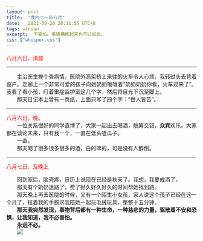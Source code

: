 ```yaml
---
layout: post
title:  "我的二一年八月"
date:   2021-09-20 20:11:55 UTC+8
tags: wfnian
excerpt:  不要怕。事情糟糕起来也不过如此。
css: ["whisper.css"]
---
```



<span style="color:red">八月六日，清晨</span>
<hr>
<div style="text-indent:2em;text-align: justify;">主治医生挨个查病情，医院外高架桥上来往的火车令人心烦，我转过头去背着窗户。走廊上一个非常可爱的孩子向她奶奶嚷嚷着“奶奶奶奶你看，火车过来了”。我看了看小孩，盯着重症监护室这几个字，然后将目光下沉至脚上。</div>    
<div style="text-indent:2em;text-align: justify;">那天日记本上曾有一页纸，上面只写了四个字：“世人皆苦”。  </div> 
<hr>
<span style="color:red">八月六日，晚。</span>  
<div style="text-indent:2em;text-align: justify;">一位关系很好的同学直博了，大家一起出去喝酒，觥筹交错，<b>众宾</b>欢乐。大家都在谈论未来，只有我一个，一直在低头嗑瓜子。</div> 
<div style="text-indent:2em;text-align: justify;">一直。  </div> 
<div style="text-indent:2em;text-align: justify;">那天喝了很多很多很多的酒，白的啤的，可是没有人醉倒。</div> 
<hr>

<span style="color:red">八月七日，及晚上</span>  
<div style="text-indent:2em;text-align: justify;">回到家后，脑壳疼，日历上说现在已经是秋天了。我想，我要戒酒了。</div> 
<div style="text-indent:2em;text-align: justify;">那天有个奶奶迷路了，费了好久好久好久的时间帮她找到路。</div>    
<div style="text-indent:2em;text-align: justify;">那天晚上再去医院的时候，又有一个陌生小女孩，家人说这个孩子已经在这一个月了，拉着我的手腕求我陪她一起玩毛绒玩具，整整十五分钟。</div>   
<div style="text-indent:2em;text-align: justify;"><b>那天我突然发现，事物背后都有一种生命，一种慈悲的力量，驱散着不安和恐惧，让我知道，我不必害怕。</b></div>   
<div style="text-indent:2em;text-align: justify;"><b>永远不必。</b> </div>   
 
<div style="text-indent:2em;text-align: justify;"><img src="https://img.shields.io/badge/-%20%20%20%E6%B0%B8%E8%BF%9C%E4%B8%8D%E5%BF%85%20%20%20.-orange"></div> 
